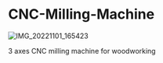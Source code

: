 # CNC-Milling-Machine
![IMG_20221101_165423](https://user-images.githubusercontent.com/123864033/215343281-53330b9e-bd98-4304-b9d6-768528afcbf1.jpg)

3 axes CNC milling machine for woodworking
